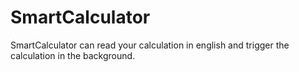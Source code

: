 # SmartCalculator

SmartCalculator can read your calculation in english and trigger the calculation in the background.
